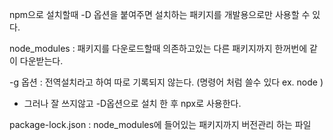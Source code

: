 npm으로 설치할때 -D 옵션을 붙여주면 설치하는 패키지를 개발용으로만 사용할 수 있다.

node_modules : 패키지를 다운로드할때 의존하고있는 다른 패키지까지 한꺼번에 같이 다운받는다.

-g 옵션 : 전역설치라고 하여 따로 기록되지 않는다. (명령어 처럼 쓸수 있다 ex. node )
* 그러나 잘 쓰지않고 -D옵션으로 설치 한 후 npx로 사용한다.

package-lock.json : node_modules에 들어있는 패키지까지 버전관리 하는 파일